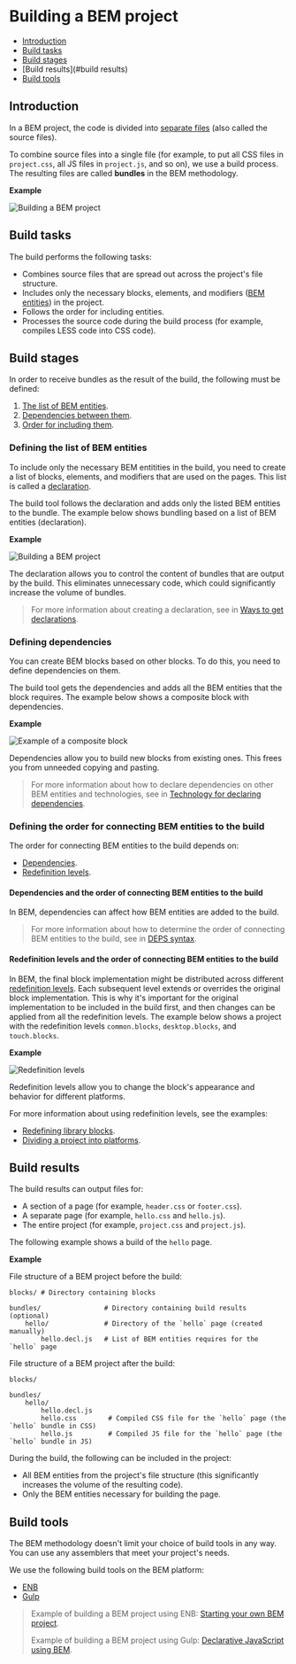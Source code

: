 # Building a BEM project

* [Introduction](#introduction)
* [Build tasks](#build-tasks)
* [Build stages](#build-stages)
* [Build results](#build results)
* [Build tools](#build-tools)

## Introduction

In a BEM project, the code is divided into [separate files](../filestructure/filestructure.en.md#principles-of-file-structure-organization-for-bem-projects) (also called the source files).

To combine source files into a single file (for example, to put all CSS files in `project.css`, all JS files in `project.js`, and so on), we use a build process. The resulting files are called **bundles** in the BEM methodology.

**Example**

![Building a BEM project](https://cdn.rawgit.com/bem-site/bem-method/bem-info-data/method/build/build__bem-project.svg)

## Build tasks

The build performs the following tasks:

* Combines source files that are spread out across the project's file structure.
* Includes only the necessary blocks, elements, and modifiers ([BEM entities](../key-concepts/key-concepts.en.md#bem-entities)) in the project.
* Follows the order for including entities.
* Processes the source code during the build process (for example, compiles LESS code into CSS code).

## Build stages

In order to receive bundles as the result of the build, the following must be defined:

1. [The list of BEM entities](#defining-the-list-of-bem-entities).
2. [Dependencies between them](#describing-dependencies).
3. [Order for including them](#defining-the-order-for-connecting-bem-entities-to-the-build).

### Defining the list of BEM entities

To include only the necessary BEM entitities in the build, you need to create a list of blocks, elements, and modifiers that are used on the pages. This list is called a [declaration](../declarations/declarations.en.md).

The build tool follows the declaration and adds only the listed BEM entities to the bundle. The example below shows bundling based on a list of BEM entities (declaration).

**Example**

![Building a BEM project](https://cdn.rawgit.com/bem-site/bem-method/bem-info-data/method/build/build__declaration.svg)

The declaration allows you to control the content of bundles that are output by the build. This eliminates unnecessary code, which could significantly increase the volume of bundles.

> For more information about creating a declaration, see in [Ways to get declarations](../declarations/declarations.en.md#ways-of-obtaining-a-declaration).

### Defining dependencies

You can create BEM blocks based on other blocks. To do this, you need to define dependencies on them.

The build tool gets the dependencies and adds all the BEM entities that the block requires. The example below shows a composite block with dependencies.

**Example**

![Example of a composite block](https://cdn.rawgit.com/bem-site/bem-method/bem-info-data/method/build/build__search-form.svg)

Dependencies allow you to build new blocks from existing ones. This frees you from unneeded copying and pasting.

> For more information about how to declare dependencies on other BEM entities and technologies, see in [Technology for declaring dependencies](https://en.bem.info/technology/deps/).

### Defining the order for connecting BEM entities to the build

The order for connecting BEM entities to the build depends on:

* [Dependencies](#dependencies-and-the-order-of-connecting-bem-entities-to-the-build).
* [Redefinition levels](#dedefinition-levels-and-the-order-of-connecting-bem-entities-to-the-build).

#### Dependencies and the order of connecting BEM entities to the build

In BEM, dependencies can affect how BEM entities are added to the build.

> For more information about how to determine the order of connecting BEM entities to the build, see in [DEPS syntax](https://en.bem.info/platform/deps/#depsjs-syntax).

#### Redefinition levels and the order of connecting BEM entities to the build

In BEM, the final block implementation might be distributed across different [redefinition levels](../key-concepts/key-concepts.en.md#redefinition-level). Each subsequent level extends or overrides the original block implementation. This is why it's important for the original implementation to be included in the build first, and then changes can be applied from all the redefinition levels. The example below shows a project with the redefinition levels `common.blocks`, `desktop.blocks`, and `touch.blocks`.

**Example**

![Redefinition levels](https://cdn.rawgit.com/bem-site/bem-method/bem-info-data/method/build/build__levels.svg)

Redefinition levels allow you to change the block's appearance and behavior for different platforms.

For more information about using redefinition levels, see the examples:

* [Redefining library blocks](../filestructure/filestructure.en.md#linking-a-library).
* [Dividing a project into platforms](../filestructure/filestructure.en.md#dividing-a-project-into-platforms).

## Build results

The build results can output files for:

* A section of a page (for example, `header.css` or `footer.css`).
* A separate page (for example, `hello.css` and `hello.js`).
* The entire project (for example, `project.css` and `project.js`).

The following example shows a build of the `hello` page.

**Example**

File structure of a BEM project before the build:

```files
blocks/ # Directory containing blocks

bundles/                # Directory containing build results (optional)
    hello/              # Directory of the `hello` page (created manually)
        hello.decl.js   # List of BEM entities requires for the `hello` page
```

File structure of a BEM project after the build:

```files
blocks/

bundles/
    hello/
        hello.decl.js
        hello.css        # Compiled CSS file for the `hello` page (the `hello` bundle in CSS)
        hello.js         # Compiled JS file for the `hello` page (the `hello` bundle in JS)
```

During the build, the following can be included in the project:

* All BEM entities from the project's file structure (this significantly increases the volume of the resulting code).
* Only the BEM entities necessary for building the page.

## Build tools

The BEM methodology doesn't limit your choice of build tools in any way. You can use any assemblers that meet your project's needs.

We use the following build tools on the BEM platform:

* [ENB](https://en.bem.info/tools/bem/enb-bem/)
* [Gulp](http://gulpjs.com/)

> Example of building a BEM project using ENB: [Starting your own BEM project](https://en.bem.info/tutorials/start-with-project-stub/).
>
> Example of building a BEM project using Gulp: [Declarative JavaScript using BEM](https://ru.bem.info/forum/-696/).
